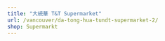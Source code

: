 ```yaml
---
title: "大統華 T&T Supermarket"
url: /vancouver/da-tong-hua-tundt-supermarket-2/
shop: Supermarkt
---
```

